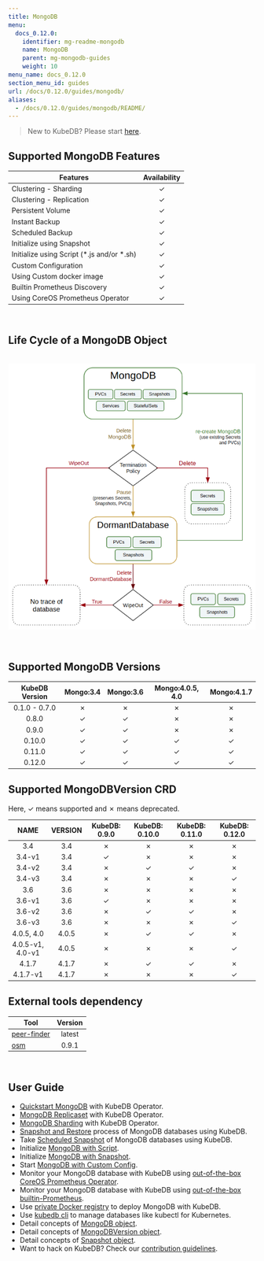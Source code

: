 ```yaml
---
title: MongoDB
menu:
  docs_0.12.0:
    identifier: mg-readme-mongodb
    name: MongoDB
    parent: mg-mongodb-guides
    weight: 10
menu_name: docs_0.12.0
section_menu_id: guides
url: /docs/0.12.0/guides/mongodb/
aliases:
  - /docs/0.12.0/guides/mongodb/README/
---
```


> New to KubeDB? Please start [here](/docs/concepts/README.md).

## Supported MongoDB Features

|                   Features                   | Availability |
| -------------------------------------------- | :----------: |
| Clustering - Sharding                        |   &#10003;   |
| Clustering - Replication                     |   &#10003;   |
| Persistent Volume                            |   &#10003;   |
| Instant Backup                               |   &#10003;   |
| Scheduled Backup                             |   &#10003;   |
| Initialize using Snapshot                    |   &#10003;   |
| Initialize using Script (\*.js and/or \*.sh) |   &#10003;   |
| Custom Configuration                         |   &#10003;   |
| Using Custom docker image                    |   &#10003;   |
| Builtin Prometheus Discovery                 |   &#10003;   |
| Using CoreOS Prometheus Operator             |   &#10003;   |

<br/>

## Life Cycle of a MongoDB Object

<p align="center">
  <img alt="lifecycle"  src="/docs/images/mongodb/mgo-lifecycle.png">
</p>

<br/>

## Supported MongoDB Versions

| KubeDB Version | Mongo:3.4 | Mongo:3.6 | Mongo:4.0.5, 4.0 | Mongo:4.1.7 |
| :------------: | :-------: | :-------: | :--------------: | :---------: |
| 0.1.0 - 0.7.0  | &#10007;  | &#10007;  |     &#10007;     |  &#10007;   |
|     0.8.0      | &#10003;  | &#10003;  |     &#10007;     |  &#10007;   |
|     0.9.0      | &#10003;  | &#10003;  |     &#10007;     |  &#10007;   |
|     0.10.0     | &#10003;  | &#10003;  |     &#10003;     |  &#10003;   |
|     0.11.0     | &#10003;  | &#10003;  |     &#10003;     |  &#10003;   |
|     0.12.0     | &#10003;  | &#10003;  |     &#10003;     |  &#10003;   |

## Supported MongoDBVersion CRD

Here, &#10003; means supported and &#10007; means deprecated.

|       NAME       | VERSION | KubeDB: 0.9.0 | KubeDB: 0.10.0 | KubeDB: 0.11.0 | KubeDB: 0.12.0 |
| :--------------: | :-----: | :-----------: | :------------: | :------------: | :------------: |
|       3.4        |   3.4   |   &#10007;    |    &#10007;    |    &#10007;    |    &#10007;    |
|      3.4-v1      |   3.4   |   &#10003;    |    &#10007;    |    &#10007;    |    &#10007;    |
|      3.4-v2      |   3.4   |   &#10007;    |    &#10003;    |    &#10003;    |    &#10007;    |
|      3.4-v3      |   3.4   |   &#10007;    |    &#10007;    |    &#10007;    |    &#10003;    |
|       3.6        |   3.6   |   &#10007;    |    &#10007;    |    &#10007;    |    &#10007;    |
|      3.6-v1      |   3.6   |   &#10003;    |    &#10007;    |    &#10007;    |    &#10007;    |
|      3.6-v2      |   3.6   |   &#10007;    |    &#10003;    |    &#10003;    |    &#10007;    |
|      3.6-v3      |   3.6   |   &#10007;    |    &#10007;    |    &#10007;    |    &#10003;    |
|    4.0.5, 4.0    |  4.0.5  |   &#10007;    |    &#10003;    |    &#10003;    |    &#10007;    |
| 4.0.5-v1, 4.0-v1 |  4.0.5  |   &#10007;    |    &#10007;    |    &#10007;    |    &#10003;    |
|      4.1.7       |  4.1.7  |   &#10007;    |    &#10003;    |    &#10003;    |    &#10007;    |
|     4.1.7-v1     |  4.1.7  |   &#10007;    |    &#10007;    |    &#10007;    |    &#10003;    |

## External tools dependency

|                                     Tool                                     | Version |
| ---------------------------------------------------------------------------- | :-----: |
| [peer-finder](https://github.com/kubernetes/contrib/tree/master/peer-finder) | latest  |
| [osm](https://github.com/appscode/osm)                                       |  0.9.1  |

<br/>

## User Guide

- [Quickstart MongoDB](/docs/guides/mongodb/quickstart/quickstart.md) with KubeDB Operator.
- [MongoDB Replicaset](/docs/guides/mongodb/clustering/replicaset.md) with KubeDB Operator.
- [MongoDB Sharding](/docs/guides/mongodb/clustering/sharding.md) with KubeDB Operator.
- [Snapshot and Restore](/docs/guides/mongodb/snapshot/backup-and-restore.md) process of MongoDB databases using KubeDB.
- Take [Scheduled Snapshot](/docs/guides/mongodb/snapshot/scheduled-backup.md) of MongoDB databases using KubeDB.
- Initialize [MongoDB with Script](/docs/guides/mongodb/initialization/using-script.md).
- Initialize [MongoDB with Snapshot](/docs/guides/mongodb/initialization/using-snapshot.md).
- Start [MongoDB with Custom Config](/docs/guides/mongodb/configuration/using-custom-config.md).
- Monitor your MongoDB database with KubeDB using [out-of-the-box CoreOS Prometheus Operator](/docs/guides/mongodb/monitoring/using-coreos-prometheus-operator.md).
- Monitor your MongoDB database with KubeDB using [out-of-the-box builtin-Prometheus](/docs/guides/mongodb/monitoring/using-builtin-prometheus.md).
- Use [private Docker registry](/docs/guides/mongodb/private-registry/using-private-registry.md) to deploy MongoDB with KubeDB.
- Use [kubedb cli](/docs/guides/mongodb/cli/cli.md) to manage databases like kubectl for Kubernetes.
- Detail concepts of [MongoDB object](/docs/concepts/databases/mongodb.md).
- Detail concepts of [MongoDBVersion object](/docs/concepts/catalog/mongodb.md).
- Detail concepts of [Snapshot object](/docs/concepts/snapshot.md).
- Want to hack on KubeDB? Check our [contribution guidelines](/docs/CONTRIBUTING.md).
